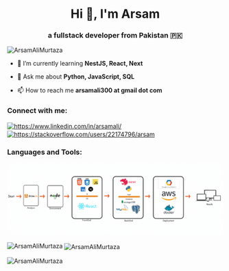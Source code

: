 
<h1 align="center">Hi 👋, I'm Arsam</h1>  
<h3 align="center">a fullstack developer from Pakistan 🇵🇰 </h3>  
  
<p align="left"> <img src="https://komarev.com/ghpvc/?username=ArsamAliMurtaza&label=Profile%20views&color=0e75b6&style=flat" alt="ArsamAliMurtaza" /> </p>  
  
<!-- <p align="left"> <a href="https://github.com/ryo-ma/github-profile-trophy"><img src="https://github-profile-trophy.vercel.app/?username=ArsamAliMurtaza" alt="ArsamAliMurtaza" /></a> </p>  -->
  
- 🌱 I’m currently learning **NestJS, React, Next**  
  
- 💬 Ask me about **Python, JavaScript, SQL**  
  
- 📫 How to reach me **arsamali300 at gmail dot com**  
  
  
<h3 align="left">Connect with me:</h3>  
<p align="left">  
<a href="https://www.linkedin.com/in/arsamali/" target="blank"><img align="center" src="https://raw.githubusercontent.com/rahuldkjain/github-profile-readme-generator/master/src/images/icons/Social/linked-in-alt.svg" alt="https://www.linkedin.com/in/arsamali/" height="30" width="40" /></a>  
<a href="https://stackoverflow.com/users/22174796/arsam" target="blank"><img align="center" src="https://raw.githubusercontent.com/rahuldkjain/github-profile-readme-generator/master/src/images/icons/Social/stack-overflow.svg" alt="https://stackoverflow.com/users/22174796/arsam" height="30" width="40" /></a>  
</p>  
  
<h3 align="left">Languages and Tools:</h3>  

<img  src="cover.gif">
<br>
  
<p><img align="left" src="https://github-readme-stats.vercel.app/api/top-langs?username=ArsamAliMurtaza&show_icons=true&locale=en&layout=compact" alt="ArsamAliMurtaza" /></p>  
  
<p>&nbsp;<img align="center" src="https://github-readme-stats.vercel.app/api?username=ArsamAliMurtaza&show_icons=true&locale=en" alt="ArsamAliMurtaza" /></p>  
  
<p><img align="center" src="https://github-readme-streak-stats.herokuapp.com/?user=ArsamAliMurtaza&" alt="ArsamAliMurtaza" /></p>
